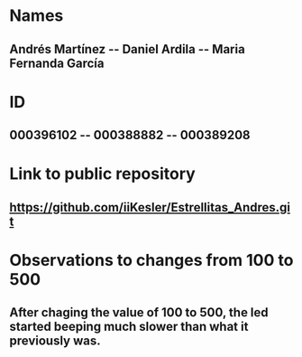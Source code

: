 # Names

## Andrés Martínez -- Daniel Ardila -- Maria Fernanda García

# ID

## 000396102 -- 000388882 -- 000389208

# Link to public repository

## https://github.com/iiKesler/Estrellitas_Andres.git

# Observations to changes from 100 to 500

## After chaging the value of 100 to 500, the led started beeping much slower than what it previously was.